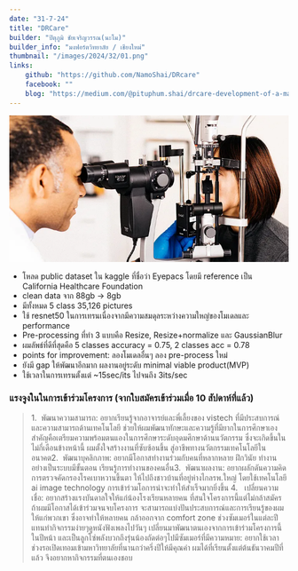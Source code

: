 ```yaml
---
date: "31-7-24"
title: "DRCare"
builder: "ปิตุภูมิ ชัยเจริญวรรณ(นะโม)"
builder_info: "มงฟอร์ตวิทยาลัย / เชียงใหม่"
thumbnail: "/images/2024/32/01.png"
links:
    github: "https://github.com/NamoShai/DRcare"
    facebook: ""
    blog: "https://medium.com/@pituphum.shai/drcare-development-of-a-machine-learning-model-for-smartphone-based-diabetic-retinopathy-screening-a2b562af5de3"
---
```


![image](/images/2024/32/01.png)

- โหลด public dataset ใน kaggle ที่ชื่อว่า Eyepacs โดยมี reference เป็น California Healthcare Foundation
- clean data จาก 88gb -> 8gb
- มีทั้งหมด 5  class 35,126 pictures
- ใช้ resnet50 ในการเทรนเนื่องจากมีความสมดุลระหว่างความใหญ่ของโมเดลและ performance
- Pre-processing ที่ทำ 3 แบบคือ Resize, Resize+normalize และ GaussianBlur
- ผมลัพธ์ที่ดีที่สุดคือ 5 classes accuracy = 0.75, 2 classes acc = 0.78
- points for improvement: ลองโมเดลอื่นๆ ลอง pre-process ใหม่
- ยังมี gap ให้พัฒนาอีกมาก ผลงานอยู่ระดับ minimal viable product(MVP)
- ใช้เวลาในการเทรนตั้งแต่ ~15sec/its ไปจนถึง 3its/sec

### แรงจูงในในการเข้าร่วมโครงการ (จากใบสมัครเข้าร่วมเมื่อ 10 สัปดาห์ที่แล้ว)

> 1.&nbsp;&nbsp;พัฒนาความสามารถ: อยากเรียนรู้จากอาจารย์และพี่เลี้ยงของ vistech ที่มีประสบการณ์และความสามารถด้านเทคโนโลยี ช่วยให้ผมพัฒนาทักษะและความรู้ที่มียากในการศึกษาเอง สำคัญคือเตรียมความพร้อมตนแองในการศึกษาระดับอุดมศึกษาด้านนวัตกรรม ซึ่งจะเกิดขึ้นในไม่กี่เดือนข้างหน้านี้ ผมตั้งใจสร้างงานที่ซับซ้อนขึ้น สู่อาชีพทางนวัตกรรมเทคโนโลยีในอนาคต2.&nbsp;&nbsp;พัฒนาบุคลิกภาพ: อยากมีโอกาสทำงานร่วมกับคนที่หลากหลาย ฝึกวินัย ทำงานอย่างเป็นระบบมีขั้นตอน เรียนรู้การทำงานของคนอื่น3.&nbsp;&nbsp;พัฒนาผลงาน: อยากผลักดันความคิดการตรวจคัดกรองโรคเบาหวานขึ้นตา ให้ไปถึงชาวบ้านที่อยู่ห่างไกลรพ.ใหญ่ โดยใช้เทคโนโลยี ai image technology การเข้าร่วมโอการน่าจะทำให้สำเร็จมากยิ่งขึ้น 4.&nbsp;&nbsp;&nbsp;เปลี่ยนความเชื่อ: อยากสร้างแรงบันดาลใจให้แก่น้องโรงเรียนหลายคน ที่สนใจโครงการนี้แต่ไม่กล้าสมัคร ถ้าผมมีโอกาสได้เข้าร่วมจนจบโครงการ จะสามารถแบ่งปันประสบการณ์และการเรียนรู้ของผมให้แก่พวกเขา ซึ่งอาจทำให้หลายคน กล้าออกจาก comfort zone ช่วงซัมเมอร์ในแต่ละปี แทนทำกิจกรรมง่ายๆดูหนังฟังเพลงไปวันๆ เปลี่ยนมาพัฒนาตนเองจากการเข้าร่วมโครงการนี้ในปีหน้า และเป็นลูกโซ่พลังบวกถึงรุ่นน้องถัดต่อๆไปมีซัมเมอร์ที่มีความหมาย: อยากใช้เวลาช่วงรอเปิดเทอมเข้ามหาวิทยาลัยที่นานกว่าครึ่งปีให้มีคุณค่า ผมได้ที่เรียนตั้งแต่ต้นธันวาคมปีที่แล้ว จึงอยากหากิจกรรมที่ตนเองชอบ
    
